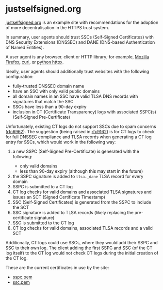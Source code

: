 # justselfsigned.org

[justselfsigned.org](https://justselfsigned.org) is an example site with recommendations for the adoption of more decentralisation in the HTTPS trust system.

In summary, user agents should trust SSCs (Self-Signed Certificates) with DNS Security Extensions (DNSSEC) and DANE (DNS-based Authentication of Named Entities).

A user agent is any browser, client or HTTP library; for example, [Mozilla Firefox](https://www.mozilla.org/en-GB/firefox/new/), [curl](https://curl.se/), or [python httpx](https://www.python-httpx.org/).

[COLLAPSE_START]: <> (Ideal Configuration)

Ideally, user agents should additionally trust websites with the following configuration:

- fully-trusted DNSSEC domain name
- have an SSC with only valid public domains
- all domain names in an SSC have valid TLSA DNS records with signatures that match the SSC
- SSCs have less than a 90-day expiry
- inclusion in CT (Certificate Transparency) logs with associated SSPC(s) (Self-Signed Pre-Certificate)

[COLLAPSE_END]: <> ()

[COLLAPSE_START]: <> (CT log changes)

Unfortunately, existing CT logs do not support SSCs due to spam concerns ([rfc6962](https://www.rfc-editor.org/rfc/rfc6962)).
The suggestion (being raised in [rfc9162](https://datatracker.ietf.org/doc/html/rfc9162)) is for CT logs to check for full DNSSEC compliance and TLSA records when generating a CT log entry for SSCs, which would work in the following way:

<ol>
  <li>a new SSPC (Self-Signed Pre-Certificate) is generated with the following:</li>
  <ul><li>only valid domains</li><li>less than 90-day expiry (although this may start in the future)</li></ul>
  <li>the SSPC signature is added to <code>tlsa._dane</code> TLSA record for every domain</li>
  <li>SSPC is submitted to a CT log</li>
  <li>CT log checks for valid domains and associated TLSA signatures and issues an SCT (Signed Certificate Timestamp)</li>
  <li>SSC (Self-Signed Certificates) is generated from the SSPC to include the SCT</li>
  <li>SSC signature is added to TLSA records (likely replacing the pre-certificate signature)</li>
  <li>SSC is submitted to the CT log</li>
  <li>CT log checks for valid domains, associated TLSA records and a valid SCT</li>
</ol>

Additionally, CT logs could use SSCs, where they would add their SSPC and SSC to their own log. The client adding the first SSPC and SSC (of the CT log itself) to the CT log would not check CT logs during the initial creation of the CT log.

[COLLAPSE_END]: <> ()

[COLLAPSE_START]: <> (Current Certificates)

These are the current certificates in use by the site:

- [sspc.pem](https://justselfsigned.org/sspc.pem)
- [ssc.pem](https://justselfsigned.org/ssc.pem)

[COLLAPSE_END]: <> ()
